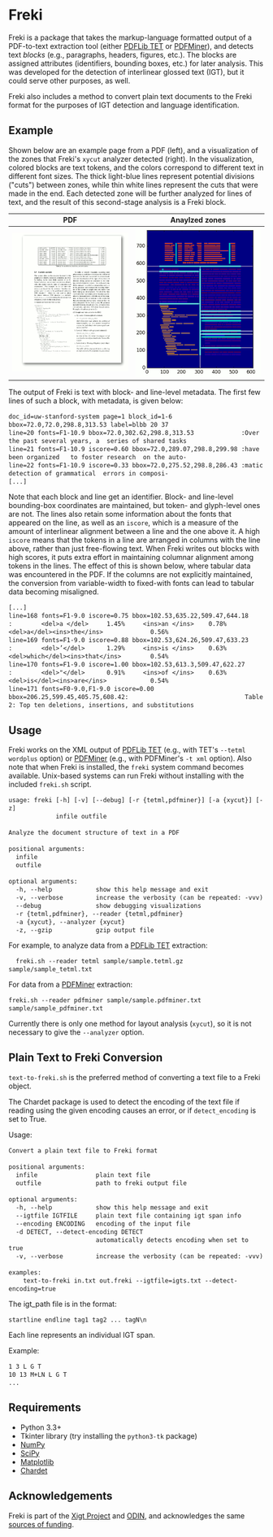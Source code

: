 # Freki

Freki is a package that takes the markup-language formatted output of 
a PDF-to-text extraction tool (either [PDFLib TET][] or [PDFMiner][]),
and detects text *blocks* (e.g., paragraphs, headers, figures, etc.).
The blocks are assigned attributes (identifiers, bounding boxes, etc.)
for later analysis. This was developed for the detection of interlinear
glossed text (IGT), but it could serve other purposes, as well.

Freki also includes a method to convert plain text documents to the Freki format for the purposes of IGT detection and language identification.

## Example

Shown below are an example page from a PDF (left), and a visualization
of the zones that Freki's `xycut` analyzer detected (right). In the
visualization, colored blocks are text tokens, and the colors
correspond to different text in different font sizes. The thick
light-blue lines represent potential divisions ("cuts") between zones,
while thin white lines represent the cuts that were made in the end.
Each detected zone will be further analyzed for lines of text, and the
result of this second-stage analysis is a Freki block.

| PDF                           | Anaylzed zones                       |
| ----------------------------- | ------------------------------------ |
| ![PDF page](doc/pdf-page.png) | ![Analyzed page](doc/debug-page.png) |

The output of Freki is text with block- and line-level metadata. The
first few lines of such a block, with metadata, is given below:

```
doc_id=uw-stanford-system page=1 block_id=1-6 bbox=72.0,72.0,298.8,313.53 label=blbb 20 37
line=20 fonts=F1-10.9 bbox=72.0,302.62,298.8,313.53             :Over the past several years, a  series of shared tasks
line=21 fonts=F1-10.9 iscore=0.60 bbox=72.0,289.07,298.8,299.98 :have been organized   to foster research  on the auto-
line=22 fonts=F1-10.9 iscore=0.33 bbox=72.0,275.52,298.8,286.43 :matic detection of grammatical  errors in composi-
[...]
```

Note that each block and line get an identifier. Block- and line-level
bounding-box coordinates are maintained, but token- and glyph-level
ones are not. The lines also retain some information about the fonts
that appeared on the line, as well as an `iscore`, which is a measure
of the amount of interlinear alignment between a line and the one
above it. A high `iscore` means that the tokens in a line are
arranged in columns with the line above, rather than just free-flowing
text. When Freki writes out blocks with high scores, it puts extra
effort in maintaining columnar alignment among tokens in the lines.
The effect of this is shown below, where tabular data was encountered
in the PDF. If the columns are not explicitly maintained, the
conversion from variable-width to fixed-with fonts can lead to
tabular data becoming misaligned.

```
[...]
line=168 fonts=F1-9.0 iscore=0.75 bbox=102.53,635.22,509.47,644.18       :        <del>a </del>     1.45%     <ins>an </ins>    0.78%    <del>a</del><ins>the</ins>             0.56%
line=169 fonts=F1-9.0 iscore=0.88 bbox=102.53,624.26,509.47,633.23       :        <del>’</del>      1.29%     <ins>is </ins>    0.63%    <del>which</del><ins>that</ins>        0.54%
line=170 fonts=F1-9.0 iscore=1.00 bbox=102.53,613.3,509.47,622.27        :        <del>"</del>      0.91%     <ins>of </ins>    0.63%    <del>is</del><ins>are</ins>            0.54%
line=171 fonts=F0-9.0,F1-9.0 iscore=0.00 bbox=206.25,599.45,405.75,608.42:                                Table 2: Top ten deletions, insertions, and substitutions

```

## Usage

Freki works on the XML output of [PDFLib TET][] (e.g., with TET's
`--tetml wordplus` option) or [PDFMiner][] (e.g., with PDFMiner's
`-t xml` option). Also note that when Freki is installed, the `freki`
system command becomes available. Unix-based systems can run Freki
without installing with the included `freki.sh` script.

```
usage: freki [-h] [-v] [--debug] [-r {tetml,pdfminer}] [-a {xycut}] [-z]
             infile outfile

Analyze the document structure of text in a PDF

positional arguments:
  infile
  outfile

optional arguments:
  -h, --help            show this help message and exit
  -v, --verbose         increase the verbosity (can be repeated: -vvv)
  --debug               show debugging visualizations
  -r {tetml,pdfminer}, --reader {tetml,pdfminer}
  -a {xycut}, --analyzer {xycut}
  -z, --gzip            gzip output file
```

For example, to analyze data from a [PDFLib TET][] extraction:

	  freki.sh --reader tetml sample/sample.tetml.gz sample/sample_tetml.txt
	
For data from a [PDFMiner][] extraction:

    freki.sh --reader pdfminer sample/sample.pdfminer.txt sample/sample_pdfminer.txt

Currently there is only one method for layout analysis (`xycut`), so
it is not necessary to give the `--analyzer` option.

## Plain Text to Freki Conversion

`text-to-freki.sh` is the preferred method of converting a text file to a Freki object.

The Chardet package is used to detect the encoding of the text file if reading using the given encoding causes an error, or if `detect_encoding` is set to True.

Usage:

```
Convert a plain text file to Freki format

positional arguments:
  infile                plain text file
  outfile               path to freki output file

optional arguments:
  -h, --help            show this help message and exit
  --igtfile IGTFILE     plain text file containing igt span info
  --encoding ENCODING   encoding of the input file
  -d DETECT, --detect-encoding DETECT
                        automatically detects encoding when set to true
  -v, --verbose         increase the verbosity (can be repeated: -vvv)

examples:
    text-to-freki in.txt out.freki --igtfile=igts.txt --detect-encoding=true
```

The igt_path file is in the format:

```
startline endline tag1 tag2 ... tagN\n
```

Each line represents an individual IGT span.

Example:

```
1 3 L G T
10 13 M+LN L G T
...
```

## Requirements

* Python 3.3+
* Tkinter library (try installing the `python3-tk` package)
* [NumPy](http://www.numpy.org/)
* [SciPy](https://www.scipy.org/)
* [Matplotlib](https://matplotlib.org/)
* [Chardet](https://pypi.python.org/pypi/chardet)

## Acknowledgements

Freki is part of the [Xigt Project][] and [ODIN][], and acknowledges
the same [sources of funding](http://depts.washington.edu/uwcl/odin/#acknowledgments).

[PDFLib TET]: https://www.pdflib.com/products/tet/
[PDFMiner]: https://github.com/euske/pdfminer
[Xigt Project]: https://github.com/xigt
[ODIN]: http://depts.washington.edu/uwcl/odin/
